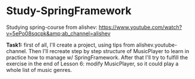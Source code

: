 # Study-SpringFramework
Studying spring-course from alishev: https://www.youtube.com/watch?v=5ePo08sqcpk&amp;ab_channel=alishev

**Task1:** first of all, I'll create a project, using tips from alishev.youtube-channel. Then I'll recreate step by step structure of MusicPlayer to learn in practice how to manage w/ SpringFramework.
After that I'll try to fulfill the exercise in the end of Lesson 6: modify MusicPlayer, so it could play a whole list of music genres.
